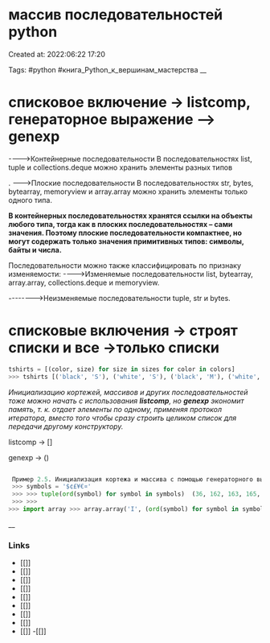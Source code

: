 # массив последовательностей python

Created at: 2022:06:22 17:20

Tags: #python #книга_Python_к_вершинам_мастерства 
__ 

# списковое включение -> listcomp,                                            генераторное выражение –> genexp
---->Контейнерные последовательности В последовательностях list, tuple и collections.deque можно хранить элементы разных типов

. --->Плоские последовательности В последовательностях str, bytes, bytearray, memoryview и array.array можно хранить элементы только одного типа.


**В контейнерных последовательностях хранятся ссылки на объекты любого типа, тогда как в плоских последовательностях – сами значения. Поэтому плоские последовательности компактнее, но могут содержать только значения примитивных типов: символы, байты и числа.**



Последовательности можно также классифицировать по признаку изменяемости:
---->Изменяемые последовательности list, bytearray, array.array, collections.deque и memoryview. 

-------->Неизменяемые последовательности tuple, str и bytes.

# списковые включения -> строят списки и все ->только списки
``` python 
tshirts = [(color, size) for size in sizes for color in colors]
>>> tshirts [('black', 'S'), ('white', 'S'), ('black', 'M'), ('white', 'M'), ('black', 'L'), ('white', 'L')]


```


*Инициализацию кортежей, массивов и других последовательностей тоже можно начать с использования **listcomp**, но **genexp** экономит память, т. к. отдает элементы по одному, применяя протокол итератора, вместо того чтобы сразу строить целиком список для передачи другому конструктору.*

listcomp -> []

genexp -> ()

```python 

 Пример 2.5. Инициализация кортежа и массива с помощью генераторного выражения 
 >>> symbols = '$¢£¥€¤' 
 >>> >>> tuple(ord(symbol) for symbol in symbols)  (36, 162, 163, 165, 8364, 164) 
 >>> >>> 
>>> import array >>> array.array('I', (ord(symbol) for symbol in symbols)) array('I', [36, 162, 163, 165, 8364, 164])
```



__

### Links
- [[]]
- [[]]
- [[]]
- [[]]
- [[]]
- [[]]
- [[]]
- [[]]
- [[]]
-[[]]


